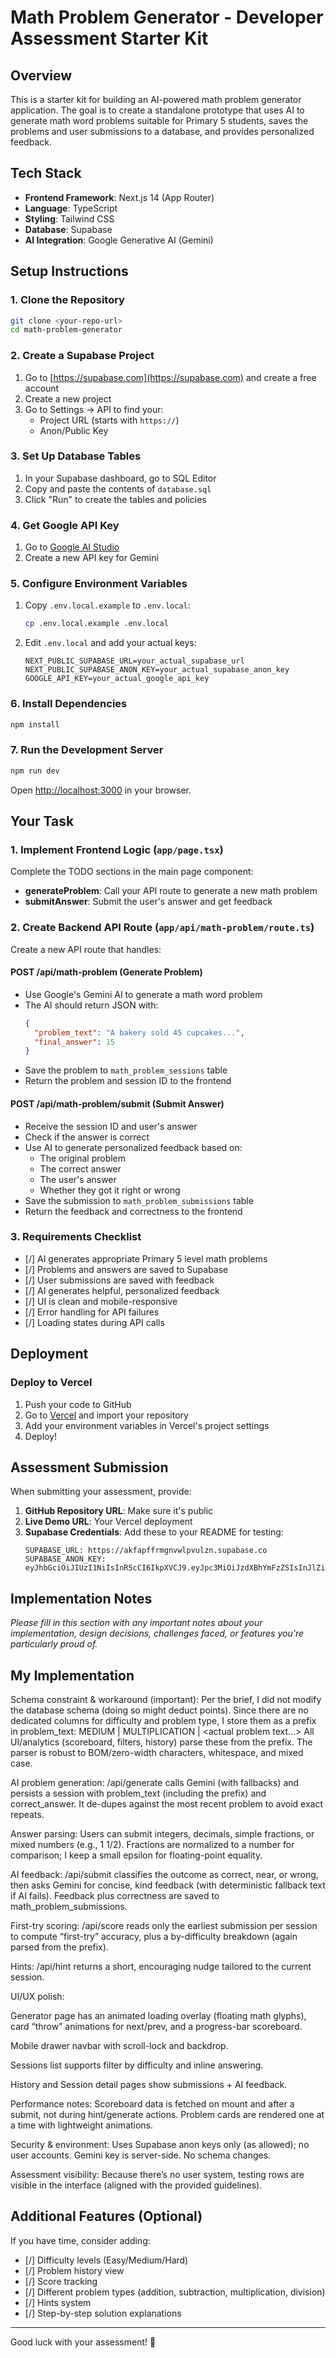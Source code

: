 # Math Problem Generator - Developer Assessment Starter Kit

## Overview

This is a starter kit for building an AI-powered math problem generator application. The goal is to create a standalone prototype that uses AI to generate math word problems suitable for Primary 5 students, saves the problems and user submissions to a database, and provides personalized feedback.

## Tech Stack

- **Frontend Framework**: Next.js 14 (App Router)
- **Language**: TypeScript
- **Styling**: Tailwind CSS
- **Database**: Supabase
- **AI Integration**: Google Generative AI (Gemini)

## Setup Instructions

### 1. Clone the Repository

```bash
git clone <your-repo-url>
cd math-problem-generator
```

### 2. Create a Supabase Project

1. Go to [https://supabase.com](https://supabase.com) and create a free account
2. Create a new project
3. Go to Settings → API to find your:
   - Project URL (starts with `https://`)
   - Anon/Public Key

### 3. Set Up Database Tables

1. In your Supabase dashboard, go to SQL Editor
2. Copy and paste the contents of `database.sql`
3. Click "Run" to create the tables and policies

### 4. Get Google API Key

1. Go to [Google AI Studio](https://makersuite.google.com/app/apikey)
2. Create a new API key for Gemini

### 5. Configure Environment Variables

1. Copy `.env.local.example` to `.env.local`:
   ```bash
   cp .env.local.example .env.local
   ```
2. Edit `.env.local` and add your actual keys:
   ```
   NEXT_PUBLIC_SUPABASE_URL=your_actual_supabase_url
   NEXT_PUBLIC_SUPABASE_ANON_KEY=your_actual_supabase_anon_key
   GOOGLE_API_KEY=your_actual_google_api_key
   ```

### 6. Install Dependencies

```bash
npm install
```

### 7. Run the Development Server

```bash
npm run dev
```

Open [http://localhost:3000](http://localhost:3000) in your browser.

## Your Task

### 1. Implement Frontend Logic (`app/page.tsx`)

Complete the TODO sections in the main page component:

- **generateProblem**: Call your API route to generate a new math problem
- **submitAnswer**: Submit the user's answer and get feedback

### 2. Create Backend API Route (`app/api/math-problem/route.ts`)

Create a new API route that handles:

#### POST /api/math-problem (Generate Problem)
- Use Google's Gemini AI to generate a math word problem
- The AI should return JSON with:
  ```json
  {
    "problem_text": "A bakery sold 45 cupcakes...",
    "final_answer": 15
  }
  ```
- Save the problem to `math_problem_sessions` table
- Return the problem and session ID to the frontend

#### POST /api/math-problem/submit (Submit Answer)
- Receive the session ID and user's answer
- Check if the answer is correct
- Use AI to generate personalized feedback based on:
  - The original problem
  - The correct answer
  - The user's answer
  - Whether they got it right or wrong
- Save the submission to `math_problem_submissions` table
- Return the feedback and correctness to the frontend

### 3. Requirements Checklist

- [/] AI generates appropriate Primary 5 level math problems
- [/] Problems and answers are saved to Supabase
- [/] User submissions are saved with feedback
- [/] AI generates helpful, personalized feedback
- [/] UI is clean and mobile-responsive
- [/] Error handling for API failures
- [/] Loading states during API calls

## Deployment

### Deploy to Vercel

1. Push your code to GitHub
2. Go to [Vercel](https://vercel.com) and import your repository
3. Add your environment variables in Vercel's project settings
4. Deploy!

## Assessment Submission

When submitting your assessment, provide:

1. **GitHub Repository URL**: Make sure it's public
2. **Live Demo URL**: Your Vercel deployment
3. **Supabase Credentials**: Add these to your README for testing:
   ```
   SUPABASE_URL: https://akfapffrmgnvwlpvulzn.supabase.co
   SUPABASE_ANON_KEY: eyJhbGciOiJIUzI1NiIsInR5cCI6IkpXVCJ9.eyJpc3MiOiJzdXBhYmFzZSIsInJlZiI6ImFrZmFwZmZybWdudndscHZ1bHpuIiwicm9sZSI6ImFub24iLCJpYXQiOjE3NTk2NjY5ODEsImV4cCI6MjA3NTI0Mjk4MX0.BjY1o28tNvNrG9UNsE10ToZUQSsxwCsAT_ZUqbgCFTU
   ```

## Implementation Notes

*Please fill in this section with any important notes about your implementation, design decisions, challenges faced, or features you're particularly proud of.*

## My Implementation

Schema constraint & workaround (important): Per the brief, I did not modify the database schema (doing so might deduct points). Since there are no dedicated columns for difficulty and problem type, I store them as a prefix in problem_text:
MEDIUM | MULTIPLICATION | <actual problem text…>
All UI/analytics (scoreboard, filters, history) parse these from the prefix. The parser is robust to BOM/zero-width characters, whitespace, and mixed case.

AI problem generation: /api/generate calls Gemini (with fallbacks) and persists a session with problem_text (including the prefix) and correct_answer. It de-dupes against the most recent problem to avoid exact repeats.

Answer parsing: Users can submit integers, decimals, simple fractions, or mixed numbers (e.g., 1 1/2). Fractions are normalized to a number for comparison; I keep a small epsilon for floating-point equality.

AI feedback: /api/submit classifies the outcome as correct, near, or wrong, then asks Gemini for concise, kind feedback (with deterministic fallback text if AI fails). Feedback plus correctness are saved to math_problem_submissions.

First-try scoring: /api/score reads only the earliest submission per session to compute “first-try” accuracy, plus a by-difficulty breakdown (again parsed from the prefix).

Hints: /api/hint returns a short, encouraging nudge tailored to the current session.

UI/UX polish:

Generator page has an animated loading overlay (floating math glyphs), card “throw” animations for next/prev, and a progress-bar scoreboard.

Mobile drawer navbar with scroll-lock and backdrop.

Sessions list supports filter by difficulty and inline answering.

History and Session detail pages show submissions + AI feedback.

Performance notes: Scoreboard data is fetched on mount and after a submit, not during hint/generate actions. Problem cards are rendered one at a time with lightweight animations.

Security & environment: Uses Supabase anon keys only (as allowed); no user accounts. Gemini key is server-side. No schema changes.

Assessment visibility: Because there’s no user system, testing rows are visible in the interface (aligned with the provided guidelines).

## Additional Features (Optional)

If you have time, consider adding:

- [/] Difficulty levels (Easy/Medium/Hard)
- [/] Problem history view
- [/] Score tracking
- [/] Different problem types (addition, subtraction, multiplication, division)
- [/] Hints system
- [/] Step-by-step solution explanations

---

Good luck with your assessment! 🎯
